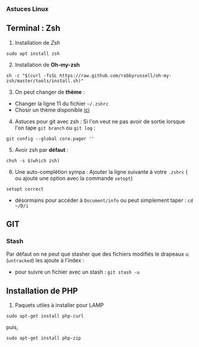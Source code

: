 ### Astuces Linux 

## Terminal : Zsh 

1) Installation de *Zsh*

```
sudo apt install zsh
```

2) Installation de **Oh-my-zsh**
```
sh -c "$(curl -fsSL https://raw.github.com/robbyrussell/oh-my-zsh/master/tools/install.sh)"
```
3) On peut changer de **thème** : 

- Changer la ligne 11 du fichier `~/.zshrc` 
- Chosir un thème disponible [ici](https://github.com/robbyrussell/oh-my-zsh/wiki/Themes)

4) Astuces pour git avec zsh : 
Si l'on veut ne pas avoir de sortie lorsque l'on tape `git branch` ou `git log` :
```
git config --global core.pager ''
```

5) Avoir zsh par **défaut** : 
```
chsh -s $(which zsh)
```
6) Une auto-complétion sympa : 
Ajouter la ligne suivante à votre `.zshrc` ( ou ajoute une option avec la commande `setopt`) 
```
setopt correct
```
- désormains pour accéder à `Document/info` ou peut simplement taper : `cd ~/D/i` 
## GIT

### Stash
Par défaut on ne peut que stasher que des fichiers modifiés le drapeaux u (`untracked`) les ajoute à l'index :
* pour suivre un fichier avec un stash : `git stash -u`

## Installation de PHP

1) Paquets utiles à installer pour LAMP
```
sudo apt-get install php-curl 
```
puis,
```
sudo apt-get install php-zip
```